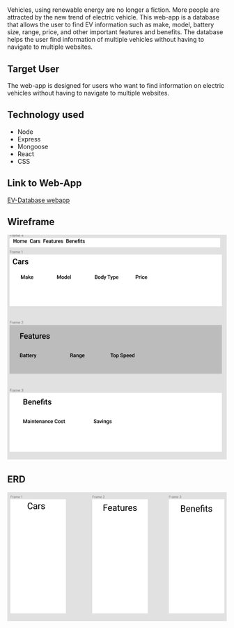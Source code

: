 # <ev-database>
 Vehicles, using renewable energy are no longer a fiction. More people are attracted by the new trend of electric vehicle. This web-app is a database that allows the user to find EV information such as make, model, battery size, range, price, and other important features and benefits. The database helps the user find information of multiple vehicles without having to navigate to multiple websites. 

## Target User
The web-app is designed for users who want to find information on electric vehicles without having to navigate to multiple websites.

## Technology used
* Node 
* Express
* Mongoose
* React
* CSS

## Link to Web-App
[EV-Database webapp](https://electric-vehicle-database.herokuapp.com)

## Wireframe
![Wireframe](/Wireframe.png)

## ERD
![ERD](/erd.png)